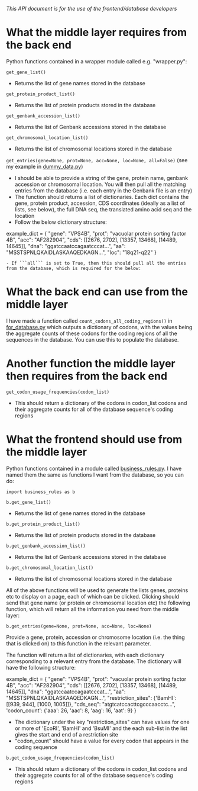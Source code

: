 *This API document is for the use of the frontend/database developers*

What the middle layer requires from the back end
=============

Python functions contained in a wrapper module called e.g. "wrapper.py":

```get_gene_list()```

   - Returns the list of gene names stored in the database

```get_protein_product_list()```

   - Returns the list of protein products stored in the database

```get_genbank_accession_list()```

   - Returns the list of Genbank accessions stored in the database

```get_chromosomal_location_list()```

   - Returns the list of chromosomal locations stored in the database

```get_entries(gene=None, prot=None, acc=None, loc=None, all=False)``` (see my example in [dummy_data.py](https://github.com/edwardchalstrey1/biocomputing_2/blob/master/middle_layer/dummy_data.py))

   - I should be able to provide a string of the gene, protein name, genbank accession or chromosomal location. You will then pull all the matching entries from the database (i.e. each entry in the Genbank file is an entry)
   - The function should returns a list of dictionaries. Each dict contains the gene, protein product, accession, CDS coordinates (ideally as a list of lists, see below), the full DNA seq, the translated amino acid seq and the location
   - Follow the below dictionary structure:

   example_dict = {
		"gene": "VPS4B",
		"prot": "vacuolar protein sorting factor 4B",
		"acc": "AF282904",
		"cds": [[2676, 2702], [13357, 13468], [14489, 14645]],
		"dna": "ggatccaatccagaatcccat...",
		"aa": "MSSTSPNLQKAIDLASKAAQEDKAGN...",
		"loc": "18q21-q22"
	}

	- If ```all``` is set to True, then this should pull all the entries from the database, which is required for the below:

What the back end can use from the middle layer
=============

I have made a function called ```count_codons_all_coding_regions()``` in [for_database.py](https://github.com/edwardchalstrey1/biocomputing_2/blob/master/middle_layer/for_database.py) which outputs a dictionary of codons, with the values being the aggregate counts of these codons for the coding regions of all the sequences in the database. You can use this to populate the database.

Another function the middle layer then requires from the back end
==========

```get_codon_usage_frequencies(codon_list)```

   - This should return a dictionary of the codons in codon_list codons and their aggregate counts for all of the database sequence's coding regions

What the frontend should use from the middle layer
=========

Python functions contained in a module called [business_rules.py](https://github.com/edwardchalstrey1/biocomputing_2/blob/master/middle_layer/business_rules.py). I have named them the same as functions I want from the database, so you can do:

```import business_rules as b```

```b.get_gene_list()```

   - Returns the list of gene names stored in the database

```b.get_protein_product_list()```

   - Returns the list of protein products stored in the database

```b.get_genbank_accession_list()```

   - Returns the list of Genbank accessions stored in the database

```b.get_chromosomal_location_list()```

   - Returns the list of chromosomal locations stored in the database

All of the above functions will be used to generate the lists genes, proteins etc to display on a page, each of which can be clicked. Clicking should send that gene name (or protein or chromosomal location etc) the following function, which will return all the information you need from the middle layer:

```b.get_entries(gene=None, prot=None, acc=None, loc=None)```

Provide a gene, protein, accession or chromosome location (i.e. the thing that is clicked on) to this function in the relevant parameter.

The function will return a list of dictionaries, with each dictionary corresponding to a relevant entry from the database. The dictionary will have the following structure:

example_dict = {
	"gene": "VPS4B",
	"prot": "vacuolar protein sorting factor 4B",
	"acc": "AF282904",
	"cds": [[2676, 2702], [13357, 13468], [14489, 14645]],
	"dna": "ggatccaatccagaatcccat...",
	"aa": "MSSTSPNLQKAIDLASKAAQEDKAGN...",
	"restriction_sites": {'BamHI': [[939, 944], [1000, 1005]]},
	"cds_seq": "atgtcatccacttcgcccaacctc...",
	'codon_count': {'aaa': 26, 'aac': 8, 'aag': 16, 'aat': 9}
}

- The dictionary under the key "restriction_sites" can have values for one or more of 'EcoRI', 'BamHI' and 'BsuMI' and the each sub-list in the list gives the start and end of a restriction site
- "codon_count" should have a value for every codon that appears in the coding sequence

```b.get_codon_usage_frequencies(codon_list)```

   - This should return a dictionary of the codons in codon_list codons and their aggregate counts for all of the database sequence's coding regions
